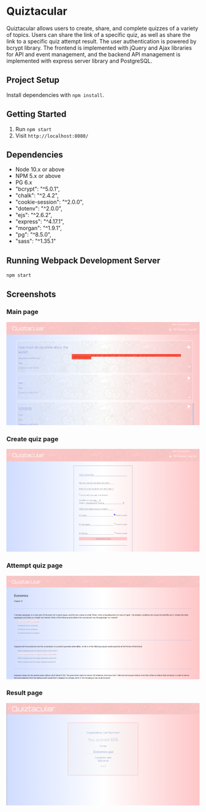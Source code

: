 Quiztacular
=========
Quiztacular allows users to create, share, and complete quizzes of a variety of topics. Users can share the link of a specific quiz, as well as share the link to a specific quiz attempt result. The user authentication is powered by bcrypt library. The frontend is implemented with jQuery and Ajax libraries for API and event management, and the backend API management is implemented with express server library and PostgreSQL.

## Project Setup

Install dependencies with `npm install`.

## Getting Started

1. Run `npm start`
2. Visit `http://localhost:8080/`

## Dependencies

- Node 10.x or above
- NPM 5.x or above
- PG 6.x
- "bcrypt": "^5.0.1",
- "chalk": "^2.4.2",
- "cookie-session": "^2.0.0",
- "dotenv": "^2.0.0",
- "ejs": "^2.6.2",
- "express": "^4.17.1",
- "morgan": "^1.9.1",
- "pg": "^8.5.0",
- "sass": "^1.35.1"

## Running Webpack Development Server

```sh
npm start
```

## Screenshots
### Main page
!["Main page"](https://github.com/crocka/Quiztacular/blob/master/image/main_page.png)
### Create quiz page
!["Create a new page"](https://github.com/crocka/Quiztacular/blob/master/image/create_quiz_page.png)
### Attempt quiz page
!["Attempt to do a quiz"](https://github.com/crocka/Quiztacular/blob/master/image/attempt_quiz_page.png)
### Result page
!["The result of your quiz attempt"](https://github.com/crocka/Quiztacular/blob/master/image/result_page.png)
